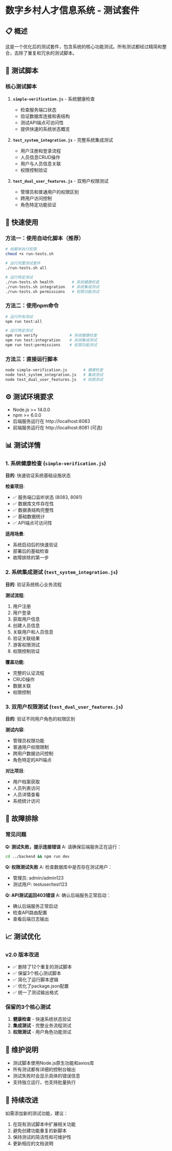 # 数字乡村人才信息系统 - 测试套件

## 📋 概述

这是一个优化后的测试套件，包含系统的核心功能测试。所有测试都经过精简和整合，去除了重复和冗余的测试脚本。

## 🧪 测试脚本

### 核心测试脚本
1. **`simple-verification.js`** - 系统健康检查
   - 检查服务端口状态
   - 验证数据库连接和表结构
   - 测试API端点可访问性
   - 提供快速的系统状态概览

2. **`test_system_integration.js`** - 完整系统集成测试
   - 用户注册和登录流程
   - 人员信息CRUD操作
   - 用户与人员信息关联
   - 权限控制验证

3. **`test_dual_user_features.js`** - 双用户权限测试
   - 管理员和普通用户的权限区别
   - 跨用户访问控制
   - 角色特定功能验证

## 🚀 快速使用

### 方法一：使用自动化脚本（推荐）
```bash
# 给脚本执行权限
chmod +x run-tests.sh

# 运行完整测试套件
./run-tests.sh all

# 运行特定测试
./run-tests.sh health        # 系统健康检查
./run-tests.sh integration   # 系统集成测试  
./run-tests.sh permissions   # 权限功能测试
```

### 方法二：使用npm命令
```bash
# 运行所有测试
npm run test:all

# 运行特定测试
npm run verify              # 系统健康检查
npm run test:integration    # 系统集成测试
npm run test:permissions    # 权限功能测试
```

### 方法三：直接运行脚本
```bash
node simple-verification.js       # 健康检查
node test_system_integration.js   # 集成测试
node test_dual_user_features.js   # 权限测试
```

## ⚙️ 测试环境要求

- Node.js >= 14.0.0
- npm >= 6.0.0
- 后端服务运行在 http://localhost:8083
- 前端服务运行在 http://localhost:8081 (可选)

## 📊 测试详情

### 1. 系统健康检查 (`simple-verification.js`)
**目的**: 快速验证系统基础设施状态

**检查项目**:
- ✅ 服务端口监听状态 (8083, 8081)
- ✅ 数据库文件存在性
- ✅ 数据表结构完整性
- ✅ 基础数据统计
- ✅ API端点可访问性

**适用场景**:
- 系统启动后的快速验证
- 部署后的基础检查
- 故障排除的第一步

### 2. 系统集成测试 (`test_system_integration.js`)
**目的**: 验证系统核心业务流程

**测试流程**:
1. 用户注册
2. 用户登录
3. 获取用户信息
4. 创建人员信息
5. 关联用户和人员信息
6. 验证关联结果
7. 游客权限测试
8. 权限控制验证

**覆盖功能**:
- 完整的认证流程
- CRUD操作
- 数据关联
- 权限控制

### 3. 双用户权限测试 (`test_dual_user_features.js`)
**目的**: 验证不同用户角色的权限区别

**测试内容**:
- 管理员权限功能
- 普通用户权限限制
- 跨用户数据访问控制
- 角色特定的API端点

**对比项目**:
- 用户档案获取
- 人员列表访问
- 人员详情查看
- 系统统计访问

## 🔧 故障排除

### 常见问题

**Q: 测试失败，提示连接错误**
A: 请确保后端服务正在运行：
```bash
cd ../backend && npm run dev
```

**Q: 权限测试失败**
A: 检查数据库中是否存在测试用户：
- 管理员: admin/admin123
- 测试用户: testuser/test123

**Q: API测试返回403错误**
A: 确认后端服务正常启动：
- 确认后端服务正常启动
- 检查API路由配置
- 查看后端日志输出

## 📈 测试优化

### v2.0 版本改进
- ✅ 删除了12个重复的测试脚本
- ✅ 保留3个核心测试脚本
- ✅ 简化了运行脚本逻辑
- ✅ 优化了package.json配置
- ✅ 统一了测试输出格式

### 保留的3个核心测试
1. **健康检查** - 快速系统状态验证
2. **集成测试** - 完整业务流程测试
3. **权限测试** - 用户角色功能测试

## 📝 维护说明

- 测试脚本使用Node.js原生功能和axios库
- 所有测试都有详细的控制台输出
- 测试失败时会显示具体的错误信息
- 支持独立运行，也支持批量执行

## 🔄 持续改进

如需添加新的测试功能，建议：
1. 在现有测试脚本中扩展相关功能
2. 避免创建功能重复的新脚本
3. 保持测试的简洁性和可维护性
4. 更新相应的文档说明